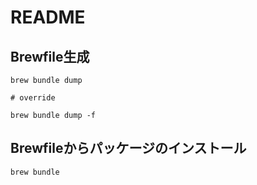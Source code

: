 # README

## Brewfile生成

```
brew bundle dump

# override

brew bundle dump -f
```

## Brewfileからパッケージのインストール

```
brew bundle
```
